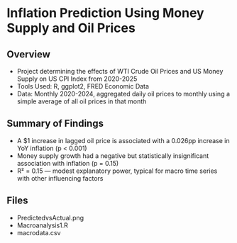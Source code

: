 # Inflation Prediction Using Money Supply and Oil Prices
## Overview
- Project determining the effects of WTI Crude Oil Prices and US Money Supply on US CPI Index from 2020-2025
- Tools Used: R, ggplot2, FRED Economic Data
- Data: Monthly 2020-2024, aggregated daily oil prices to monthly using a simple average of all oil prices in that month

## Summary of Findings
- A $1 increase in lagged oil price is associated with a 0.026pp increase in YoY inflation (p < 0.001)
- Money supply growth had a negative but statistically insignificant association with inflation (p = 0.15)
- R² = 0.15 — modest explanatory power, typical for macro time series with other influencing factors

## Files
- PredictedvsActual.png
- Macroanalysis1.R
- macrodata.csv
